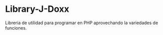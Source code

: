 # Library-J-Doxx
Libreria de utilidad para programar en PHP aprovechando la variedades de funciones.
